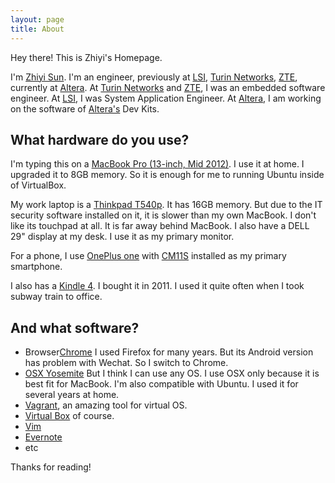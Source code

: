 ```yaml
---
layout: page
title: About
---
```


<p class="message">
	Hey there! This is Zhiyi's Homepage. 
</p>

I'm [Zhiyi Sun](https://cn.linkedin.com/in/zhiyisun). I'm an engineer, previously at [LSI](http://www.lsi.com), [Turin Networks](https://www.linkedin.com/company/turin-networks), [ZTE](http://www.zte.com), currently at [Altera](http://www.altera.com). At [Turin Networks](https://www.linkedin.com/company/turin-networks) and [ZTE](http://www.zte.com), I was an embedded software engineer. At [LSI](http://www.lsi.com), I was System Application Engineer. At [Altera](http://www.altera.com), I am working on the software of [Altera's](http://www.altera.com) Dev Kits.

## What hardware do you use?

I'm typing this on a [MacBook Pro (13-inch, Mid 2012)](https://support.apple.com/kb/SP649?locale=en_US). I use it at home. I upgraded it to 8GB memory. So it is enough for me to running Ubuntu inside of VirtualBox.

My work laptop is a [Thinkpad T540p](http://shop.lenovo.com/us/en/laptops/thinkpad/t-series/t540p). It has 16GB memory. But due to the IT security software installed on it, it is slower than my own MacBook. I don't like its touchpad at all. It is far away behind MacBook. I also have a DELL 29" display at my desk. I use it as my primary monitor.

For a phone, I use [OnePlus one](http://oneplus.net/one) with [CM11S](http://cyanogenmod.org) installed as my primary smartphone.

I also has a [Kindle 4](http://www.amazon.com/Kindle-eReader-eBook-Reader-e-Reader-Special-Offers/dp/B0051QVESA). I bought it in 2011. I used it quite often when I took subway train to office.

## And what software?

* Browser[Chrome](http://www.google.com/chrome/) I used Firefox for many years. But its Android version has problem with Wechat. So I switch to Chrome.
* [OSX Yosemite](https://www.apple.com/osx/) But I think I can use any OS. I use OSX only because it is best fit for MacBook. I'm also compatible with Ubuntu. I used it for several years at home.
* [Vagrant](http://vagrantup.com), an amazing tool for virtual OS.
* [Virtual Box](http://virtualbox.org) of course.
* [Vim](http://vim.org)
* [Evernote](http://evernote.com)
* etc

Thanks for reading!
